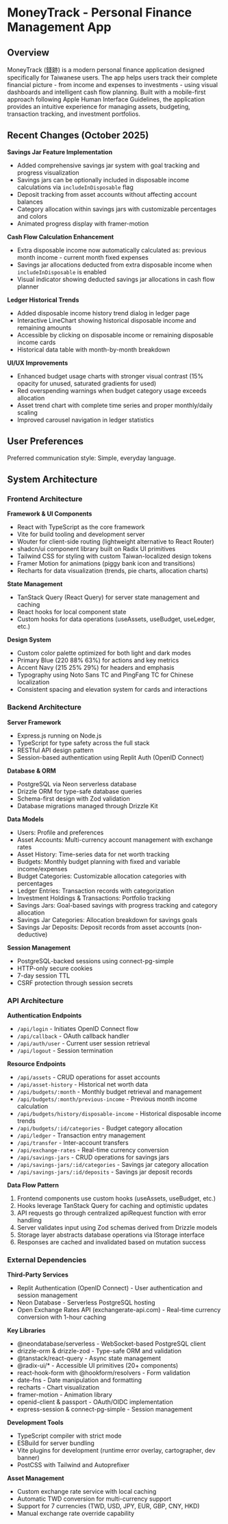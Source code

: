 # MoneyTrack - Personal Finance Management App

## Overview

MoneyTrack (錢跡) is a modern personal finance application designed specifically for Taiwanese users. The app helps users track their complete financial picture - from income and expenses to investments - using visual dashboards and intelligent cash flow planning. Built with a mobile-first approach following Apple Human Interface Guidelines, the application provides an intuitive experience for managing assets, budgeting, transaction tracking, and investment portfolios.

## Recent Changes (October 2025)

**Savings Jar Feature Implementation**
- Added comprehensive savings jar system with goal tracking and progress visualization
- Savings jars can be optionally included in disposable income calculations via `includeInDisposable` flag
- Deposit tracking from asset accounts without affecting account balances
- Category allocation within savings jars with customizable percentages and colors
- Animated progress display with framer-motion

**Cash Flow Calculation Enhancement**
- Extra disposable income now automatically calculated as: previous month income - current month fixed expenses
- Savings jar allocations deducted from extra disposable income when `includeInDisposable` is enabled
- Visual indicator showing deducted savings jar allocations in cash flow planner

**Ledger Historical Trends**
- Added disposable income history trend dialog in ledger page
- Interactive LineChart showing historical disposable income and remaining amounts
- Accessible by clicking on disposable income or remaining disposable income cards
- Historical data table with month-by-month breakdown

**UI/UX Improvements**
- Enhanced budget usage charts with stronger visual contrast (15% opacity for unused, saturated gradients for used)
- Red overspending warnings when budget category usage exceeds allocation
- Asset trend chart with complete time series and proper monthly/daily scaling
- Improved carousel navigation in ledger statistics

## User Preferences

Preferred communication style: Simple, everyday language.

## System Architecture

### Frontend Architecture

**Framework & UI Components**
- React with TypeScript as the core framework
- Vite for build tooling and development server
- Wouter for client-side routing (lightweight alternative to React Router)
- shadcn/ui component library built on Radix UI primitives
- Tailwind CSS for styling with custom Taiwan-localized design tokens
- Framer Motion for animations (piggy bank icon and transitions)
- Recharts for data visualization (trends, pie charts, allocation charts)

**State Management**
- TanStack Query (React Query) for server state management and caching
- React hooks for local component state
- Custom hooks for data operations (useAssets, useBudget, useLedger, etc.)

**Design System**
- Custom color palette optimized for both light and dark modes
- Primary Blue (220 88% 63%) for actions and key metrics
- Accent Navy (215 25% 29%) for headers and emphasis
- Typography using Noto Sans TC and PingFang TC for Chinese localization
- Consistent spacing and elevation system for cards and interactions

### Backend Architecture

**Server Framework**
- Express.js running on Node.js
- TypeScript for type safety across the full stack
- RESTful API design pattern
- Session-based authentication using Replit Auth (OpenID Connect)

**Database & ORM**
- PostgreSQL via Neon serverless database
- Drizzle ORM for type-safe database queries
- Schema-first design with Zod validation
- Database migrations managed through Drizzle Kit

**Data Models**
- Users: Profile and preferences
- Asset Accounts: Multi-currency account management with exchange rates
- Asset History: Time-series data for net worth tracking
- Budgets: Monthly budget planning with fixed and variable income/expenses
- Budget Categories: Customizable allocation categories with percentages
- Ledger Entries: Transaction records with categorization
- Investment Holdings & Transactions: Portfolio tracking
- Savings Jars: Goal-based savings with progress tracking and category allocation
- Savings Jar Categories: Allocation breakdown for savings goals
- Savings Jar Deposits: Deposit records from asset accounts (non-deductive)

**Session Management**
- PostgreSQL-backed sessions using connect-pg-simple
- HTTP-only secure cookies
- 7-day session TTL
- CSRF protection through session secrets

### API Architecture

**Authentication Endpoints**
- `/api/login` - Initiates OpenID Connect flow
- `/api/callback` - OAuth callback handler
- `/api/auth/user` - Current user session retrieval
- `/api/logout` - Session termination

**Resource Endpoints**
- `/api/assets` - CRUD operations for asset accounts
- `/api/asset-history` - Historical net worth data
- `/api/budgets/:month` - Monthly budget retrieval and management
- `/api/budgets/:month/previous-income` - Previous month income calculation
- `/api/budgets/history/disposable-income` - Historical disposable income trends
- `/api/budgets/:id/categories` - Budget category allocation
- `/api/ledger` - Transaction entry management
- `/api/transfer` - Inter-account transfers
- `/api/exchange-rates` - Real-time currency conversion
- `/api/savings-jars` - CRUD operations for savings jars
- `/api/savings-jars/:id/categories` - Savings jar category allocation
- `/api/savings-jars/:id/deposits` - Savings jar deposit records

**Data Flow Pattern**
1. Frontend components use custom hooks (useAssets, useBudget, etc.)
2. Hooks leverage TanStack Query for caching and optimistic updates
3. API requests go through centralized apiRequest function with error handling
4. Server validates input using Zod schemas derived from Drizzle models
5. Storage layer abstracts database operations via IStorage interface
6. Responses are cached and invalidated based on mutation success

### External Dependencies

**Third-Party Services**
- Replit Authentication (OpenID Connect) - User authentication and session management
- Neon Database - Serverless PostgreSQL hosting
- Open Exchange Rates API (exchangerate-api.com) - Real-time currency conversion with 1-hour caching

**Key Libraries**
- @neondatabase/serverless - WebSocket-based PostgreSQL client
- drizzle-orm & drizzle-zod - Type-safe ORM and validation
- @tanstack/react-query - Async state management
- @radix-ui/* - Accessible UI primitives (20+ components)
- react-hook-form with @hookform/resolvers - Form validation
- date-fns - Date manipulation and formatting
- recharts - Chart visualization
- framer-motion - Animation library
- openid-client & passport - OAuth/OIDC implementation
- express-session & connect-pg-simple - Session management

**Development Tools**
- TypeScript compiler with strict mode
- ESBuild for server bundling
- Vite plugins for development (runtime error overlay, cartographer, dev banner)
- PostCSS with Tailwind and Autoprefixer

**Asset Management**
- Custom exchange rate service with local caching
- Automatic TWD conversion for multi-currency support
- Support for 7 currencies (TWD, USD, JPY, EUR, GBP, CNY, HKD)
- Manual exchange rate override capability